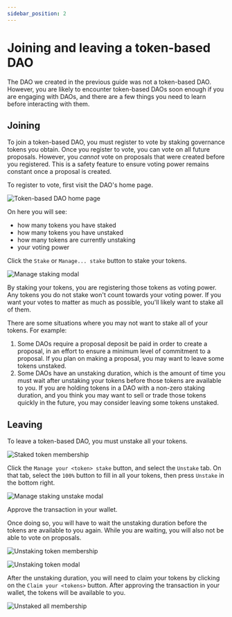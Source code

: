 ```yaml
---
sidebar_position: 2
---
```


# Joining and leaving a token-based DAO

The DAO we created in the previous guide was not a token-based DAO. However, you are likely to encounter token-based DAOs soon enough if you are engaging with DAOs, and there are a few things you need to learn before interacting with them.

## Joining

To join a token-based DAO, you must register to vote by staking governance tokens you obtain. Once you register to vote, you can vote on all future proposals. However, you _cannot_ vote on proposals that were created before you registered. This is a safety feature to ensure voting power remains constant once a proposal is created.

To register to vote, first visit the DAO's home page.

![Token-based DAO home page](../../../static/img/quickstart/token-based-home.png)

On here you will see:

- how many tokens you have staked
- how many tokens you have unstaked
- how many tokens are currently unstaking
- your voting power

Click the `Stake` or `Manage... stake` button to stake your tokens.

![Manage staking modal](../../../static/img/quickstart/manage-staking.png)

By staking your tokens, you are registering those tokens as voting power. Any tokens you do not stake won't count towards your voting power. If you want your votes to matter as much as possible, you'll likely want to stake all of them.

There are some situations where you may not want to stake all of your tokens.
For example:

1. Some DAOs require a proposal deposit be paid in order to create a proposal,
   in an effort to ensure a minimum level of commitment to a proposal. If you
   plan on making a proposal, you may want to leave some tokens unstaked.
2. Some DAOs have an unstaking duration, which is the amount of time you must
   wait after unstaking your tokens before those tokens are available to you. If
   you are holding tokens in a DAO with a non-zero staking duration, and you
   think you may want to sell or trade those tokens quickly in the future, you
   may consider leaving some tokens unstaked.

## Leaving

To leave a token-based DAO, you must unstake all your tokens.

![Staked token membership](../../../static/img/quickstart/staked-membership.png)

Click the `Manage your <token> stake` button, and select the `Unstake` tab. On that tab, select the `100%` button to fill in all your tokens, then press `Unstake` in the bottom right.

![Manage staking unstake modal](../../../static/img/quickstart/manage-staking-unstake-all.png)

Approve the transaction in your wallet.

Once doing so, you will have to wait the unstaking duration before the tokens are available to you again. While you are waiting, you will also not be able to vote on proposals.

![Unstaking token membership](../../../static/img/quickstart/your-membership-unstaking.png)

![Unstaking token modal](../../../static/img/quickstart/unstaking-modal.png)

After the unstaking duration, you will need to claim your tokens by clicking on the `Claim your <tokens>` button. After approving the transaction in your wallet, the tokens will be available to you.

![Unstaked all membership](../../../static/img/quickstart/your-membership-nothing-staked.png)
